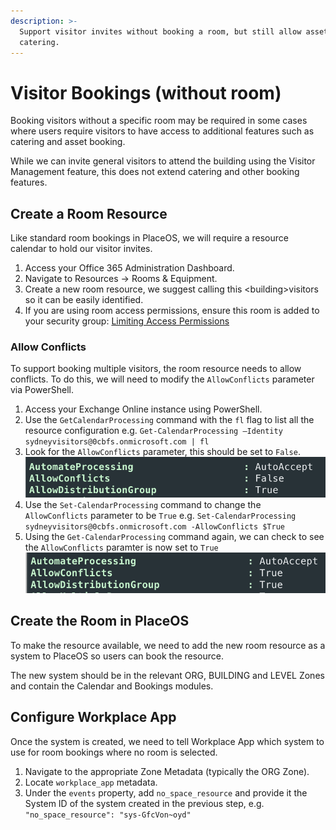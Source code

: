 ```yaml
---
description: >-
  Support visitor invites without booking a room, but still allow assets and
  catering.
---
```


# Visitor Bookings (without room)

Booking visitors without a specific room may be required in some cases where users require visitors to have access to additional features such as catering and asset booking.

While we can invite general visitors to attend the building using the Visitor Management feature, this does not extend catering and other booking features.

## Create a Room Resource

Like standard room bookings in PlaceOS, we will require a resource calendar to hold our visitor invites.

1. Access your Office 365 Administration Dashboard.
2. Navigate to Resources -> Rooms & Equipment.
3. Create a new room resource, we suggest calling this \<building>visitors so it can be easily identified.
4. If you are using room access permissions, ensure this room is added to your security group: [Limiting Access Permissions](../../how-to/configure-placeos-for-microsoft-365/calendar-access/limit-application-permissions.md)

### Allow Conflicts

To support booking multiple visitors, the room resource needs to allow conflicts. To do this, we will need to modify the `AllowConflicts` parameter via PowerShell.

1. Access your Exchange Online instance using PowerShell.
2. Use the `GetCalendarProcessing` command with the `fl` flag to list all the resource configuration e.g. `Get-CalendarProcessing –Identity sydneyvisitors@0cbfs.onmicrosoft.com | fl`
3. Look for the `AllowConflicts` parameter, this should be set to `False`.\
   ![](<../../.gitbook/assets/image (35).png>)
4. Use the `Set-CalendarProcessing` command to change the `AllowConflicts` parameter to be `True` e.g. `Set-CalendarProcessing sydneyvisitors@0cbfs.onmicrosoft.com -AllowConflicts $True`
5. Using the `Get-CalendarProcessing` command again, we can check to see the `AllowConflicts` paramter is now set to `True`\
   ![](<../../.gitbook/assets/image (36).png>)

## Create the Room in PlaceOS

To make the resource available, we need to add the new room resource as a system to PlaceOS so users can book the resource.

The new system should be in the relevant ORG, BUILDING and LEVEL Zones and contain the Calendar and Bookings modules.

## Configure Workplace App

Once the system is created, we need to tell Workplace App which system to use for room bookings where no room is selected.

1. Navigate to the appropriate Zone Metadata (typically the ORG Zone).
2. Locate `workplace_app` metadata.
3. Under the `events` property, add `no_space_resource` and provide it the System ID of the system created in the previous step, e.g. `"no_space_resource": "sys-GfcVon~oyd"`

